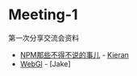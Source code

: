 # Meeting-1
第一次分享交流会资料  
* [NPM那些不得不说的事儿](https://github.com/HDU-FED/Meeting-1/tree/master/NPM那些不得不说的事儿) - [Kieran](https://github.com/SuperKieran)
* [WebGl](https://github.com/HDU-FED/Meeting-1/tree/master/webGL.pptx) - [Jake]
